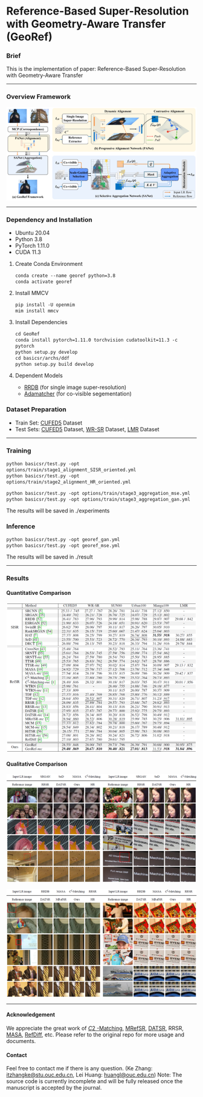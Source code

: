 # Reference-Based Super-Resolution with Geometry-Aware Transfer (GeoRef)

### Brief

This is the implementation of paper: Reference-Based Super-Resolution with Geometry-Aware Transfer

---

### Overview Framework

![framework](img/framework.jpg)

---

### Dependency and Installation

- Ubuntu 20.04
- Python 3.8
- PyTorch 1.11.0
- CUDA 11.3

1. Create Conda Environment

   ````
   conda create --name georef python=3.8
   conda activate georef

2. Install MMCV

   ````
   pip install -U openmim
   mim install mmcv

3. Install Dependencies

   ```
   cd GeoRef
   conda install pytorch=1.11.0 torchvision cudatoolkit=11.3 -c pytorch
   python setup.py develop
   cd basicsr/archs/ddf
   python setup.py build develop
   ```

4. Dependent Models
   - [RRDB](https://github.com/xinntao/ESRGAN) (for single image super-resolution)
   - [Adamatcher](https://github.com/AbyssGaze/AdaMatcher) (for co-visible segementation)

### Dataset Preparation

- Train Set: [CUFED5](https://github.com/ZZUTK/SRNTT) Dataset
- Test Sets:  [CUFED5](https://github.com/ZZUTK/SRNTT) Dataset, [WR-SR](https://github.com/yumingj/C2-Matching) Dataset, [LMR](https://github.com/wdmwhh/MRefSR) Dataset

---

### Training

```
python basicsr/test.py -opt options/train/stage1_alignment_SISR_oriented.yml
python basicsr/test.py -opt options/train/stage2_alignment_HR_oriented.yml
```
```
python basicsr/test.py -opt options/train/stage3_aggregation_mse.yml
python basicsr/test.py -opt options/train/stage3_aggregation_gan.yml
```

The results will be saved in ./experiments

### Inference

```
python basicsr/test.py -opt georef_gan.yml
python basicsr/test.py -opt georef_mse.yml
```
The results will be saved in ./result

---

### Results

#### Quantitative Comparison

![Quantitative](img/Quantitative.jpg)

#### Qualitative Comparison

![gan_losses](img/gan_losses.jpg)

![rec_loss](img/rec_loss.jpg)

---

#### Acknowledgement

We appreciate the great work of [*C*2 -Matching](https://github.com/yumingj/C2-Matching), [MRefSR](https://github.com/wdmwhh/MRefSR), [DATSR](https://github.com/caojiezhang/DATSR), RRSR, [MASA](https://github.com/dvlab-research/MASA-SR), [RefDiff](https://github.com/dongrunmin/RefDiff), etc. Please refer to the original repo for more usage and documents. 

#### Contact

Feel free to contact me if there is any question. (Ke Zhang: [itzhangke@stu.ouc.edu.cn](mailto:itzhangke@stu.ouc.edu.cn), Lei Huang: [huangl@ouc.edu.cn](mailto:huangl@ouc.edu.cn))
Note: The source code is currently incomplete and will be fully released once the manuscript is accepted by the journal.



